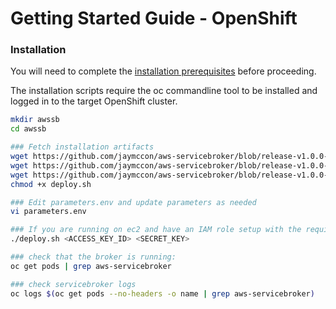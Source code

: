 # Getting Started Guide - OpenShift

### Installation

You will need to complete the [installation prerequisites](/docs/install_prereqs.md) before proceeding.

The installation scripts require the oc commandline tool to be installed and logged in to the target OpenShift cluster.

```bash
mkdir awssb
cd awssb

### Fetch installation artifacts
wget https://github.com/jaymccon/aws-servicebroker/blob/release-v1.0.0-beta.2/packaging/openshift/deploy.sh
wget https://github.com/jaymccon/aws-servicebroker/blob/release-v1.0.0-beta.2/packaging/openshift/aws-servicebroker.yaml
wget https://github.com/jaymccon/aws-servicebroker/blob/release-v1.0.0-beta.2/packaging/openshift/parameters.env
chmod +x deploy.sh

### Edit parameters.env and update parameters as needed
vi parameters.env

### If you are running on ec2 and have an IAM role setup with the required broker do not pass ACCESS_KEY_ID and SECRET_KEY
./deploy.sh <ACCESS_KEY_ID> <SECRET_KEY>

### check that the broker is running:
oc get pods | grep aws-servicebroker

### check servicebroker logs
oc logs $(oc get pods --no-headers -o name | grep aws-servicebroker)
```
